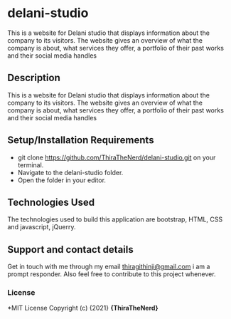 # delani-studio
This is a website for Delani studio that displays information about the company to its visitors. The website gives an overview of what the company is about, what services they offer, a portfolio of their past works and their social media handles
## Description
This is a website for Delani studio that displays information about the company to its visitors. The website gives an overview of what the company is about, what services they offer, a portfolio of their past works and their social media handles
## Setup/Installation Requirements
* git clone https://github.com/ThiraTheNerd/delani-studio.git on your terminal.
* Navigate to the delani-studio folder.
* Open the folder in your editor.

## Technologies Used
The technologies used to build this application are bootstrap, HTML, CSS and javascript, jQuerry.

## Support and contact details
Get in touch with me through my email thiragithinji@gmail.com i am a prompt responder. 
Also feel free to contribute to this project whenever.
### License
*MIT License
Copyright (c) {2021} **{ThiraTheNerd}**
